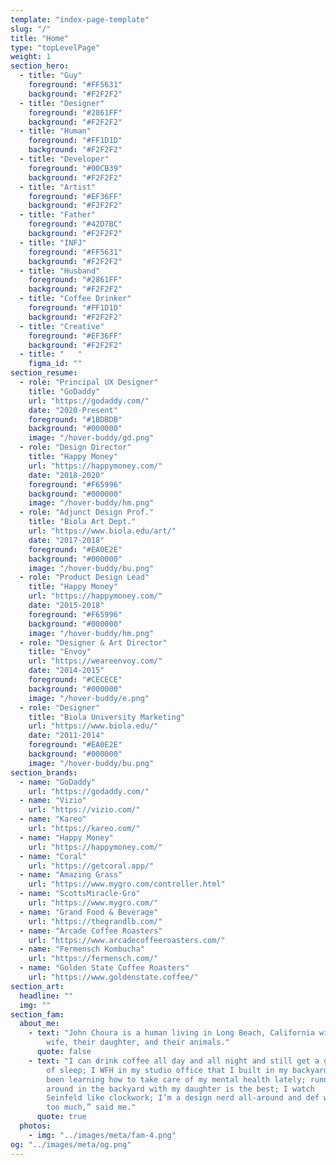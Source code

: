 ```yaml
---
template: "index-page-template"
slug: "/"
title: "Home"
type: "topLevelPage"
weight: 1
section_hero:
  - title: "Guy"
    foreground: "#FF5631"
    background: "#F2F2F2"
  - title: "Designer"
    foreground: "#2861FF"
    background: "#F2F2F2"
  - title: "Human"
    foreground: "#FF1D1D"
    background: "#F2F2F2"
  - title: "Developer"
    foreground: "#00CB39"
    background: "#F2F2F2"
  - title: "Artist"
    foreground: "#EF36FF"
    background: "#F2F2F2"
  - title: "Father"
    foreground: "#42D7BC"
    background: "#F2F2F2"
  - title: "INFJ"
    foreground: "#FF5631"
    background: "#F2F2F2"
  - title: "Husband"
    foreground: "#2861FF"
    background: "#F2F2F2"
  - title: "Coffee Drinker"
    foreground: "#FF1D1D"
    background: "#F2F2F2"
  - title: "Creative"
    foreground: "#EF36FF"
    background: "#F2F2F2"
  - title: "   "
    figma_id: ""
section_resume:
  - role: "Principal UX Designer"
    title: "GoDaddy"
    url: "https://godaddy.com/"
    date: "2020-Present"
    foreground: "#1BDBDB"
    background: "#000000"
    image: "/hover-buddy/gd.png"
  - role: "Design Director"
    title: "Happy Money"
    url: "https://happymoney.com/"
    date: "2018-2020"
    foreground: "#F65996"
    background: "#000000"
    image: "/hover-buddy/hm.png"
  - role: "Adjunct Design Prof."
    title: "Biola Art Dept."
    url: "https://www.biola.edu/art/"
    date: "2017-2018"
    foreground: "#EA0E2E"
    background: "#000000"
    image: "/hover-buddy/bu.png"
  - role: "Product Design Lead"
    title: "Happy Money"
    url: "https://happymoney.com/"
    date: "2015-2018"
    foreground: "#F65996"
    background: "#000000"
    image: "/hover-buddy/hm.png"
  - role: "Designer & Art Director"
    title: "Envoy"
    url: "https://weareenvoy.com/"
    date: "2014-2015"
    foreground: "#CECECE"
    background: "#000000"
    image: "/hover-buddy/e.png"
  - role: "Designer"
    title: "Biola University Marketing"
    url: "https://www.biola.edu/"
    date: "2011-2014"
    foreground: "#EA0E2E"
    background: "#000000"
    image: "/hover-buddy/bu.png"
section_brands:
  - name: "GoDaddy"
    url: "https://godaddy.com/"
  - name: "Vizio"
    url: "https://vizio.com/"
  - name: "Kareo"
    url: "https://kareo.com/"
  - name: "Happy Money"
    url: "https://happymoney.com/"
  - name: "Coral"
    url: "https://getcoral.app/"
  - name: "Amazing Grass"
    url: "https://www.mygro.com/controller.html"
  - name: "ScottsMiracle-Gro"
    url: "https://www.mygro.com/"
  - name: "Grand Food & Beverage"
    url: "https://thegrandlb.com/"
  - name: "Arcade Coffee Roasters"
    url: "https://www.arcadecoffeeroasters.com/"
  - name: "Fermensch Kombucha"
    url: "https://fermensch.com/"
  - name: "Golden State Coffee Roasters"
    url: "https://www.goldenstate.coffee/"
section_art:
  headline: ""
  img: ""
section_fam:
  about_me:
    - text: "John Choura is a human living in Long Beach, California with his
        wife, their daughter, and their animals."
      quote: false
    - text: "I can drink coffee all day and all night and still get a good night
        of sleep; I WFH in my studio office that I built in my backyard;
        been learning how to take care of my mental health lately; running
        around in the backyard with my daughter is the best; I watch
        Seinfeld like clockwork; I’m a design nerd all-around and def work
        too much,” said me."
      quote: true
  photos:
    - img: "../images/meta/fam-4.png"
og: "../images/meta/og.png"
---
```

